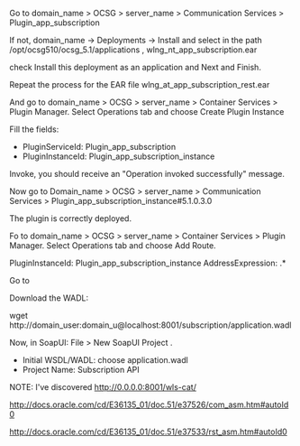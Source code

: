 

Go to domain_name > OCSG > server_name > Communication Services > Plugin_app_subscription

If not, domain_name -> Deployments -> Install and select in the path /opt/ocsg510/ocsg_5.1/applications ,  wlng_nt_app_subscription.ear

check Install this deployment as an application and Next and Finish.

Repeat the process for the EAR file wlng_at_app_subscription_rest.ear

And go to domain_name > OCSG > server_name > Container Services > Plugin Manager. Select Operations tab and choose Create Plugin Instance

Fill the fields:
* PluginServiceId: Plugin_app_subscription
* PluginInstanceId: Plugin_app_subscription_instance

Invoke, you should receive an "Operation invoked successfully" message.

Now go to Domain_name > OCSG > server_name > Communication Services > Plugin_app_subscription_instance#5.1.0.3.0

The plugin is correctly deployed.

Fo to domain_name > OCSG > server_name > Container Services > Plugin Manager. Select Operations tab and choose Add Route.

PluginInstanceId: Plugin_app_subscription_instance
AddressExpression: .*

Go to

Download the WADL:

wget http://domain_user:domain_u@localhost:8001/subscription/application.wadl

Now, in SoapUI: File > New SoapUI Project .

* Initial WSDL/WADL: choose application.wadl
* Project Name: Subscription API




NOTE: I've discovered http://0.0.0.0:8001/wls-cat/

http://docs.oracle.com/cd/E36135_01/doc.51/e37526/com_asm.htm#autoId0

http://docs.oracle.com/cd/E36135_01/doc.51/e37533/rst_asm.htm#autoId0
